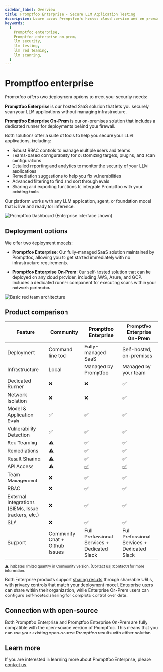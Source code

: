 ```yaml
---
sidebar_label: Overview
title: Promptfoo Enterprise - Secure LLM Application Testing
description: Learn about Promptfoo's hosted cloud service and on-premises solutions for LLM security testing
keywords:
  [
    Promptfoo enterprise,
    Promptfoo enterprise on-prem,
    llm security,
    llm testing,
    llm red teaming,
    llm scanning,
  ]
---
```


# Promptfoo enterprise

Promptfoo offers two deployment options to meet your security needs:

**Promptfoo Enterprise** is our hosted SaaS solution that lets you securely scan your LLM applications without managing infrastructure.

**Promptfoo Enterprise On-Prem** is our on-premises solution that includes a dedicated runner for deployments behind your firewall.

Both solutions offer a suite of tools to help you secure your LLM applications, including:

- Robust RBAC controls to manage multiple users and teams
- Teams-based configurability for customizing targets, plugins, and scan configurations
- Detailed reporting and analytics to monitor the security of your LLM applications
- Remediation suggestions to help you fix vulnerabilities
- Advanced filtering to find and sort through evals
- Sharing and exporting functions to integrate Promptfoo with your existing tools

Our platform works with any LLM application, agent, or foundation model that is live and ready for inference.

![Promptfoo Dashboard (Enterprise interface shown)](/img/enterprise-docs/promptfoo-dashboard.png)

## Deployment options

We offer two deployment models:

- **Promptfoo Enterprise**: Our fully-managed SaaS solution maintained by Promptfoo, allowing you to get started immediately with no infrastructure requirements.

- **Promptfoo Enterprise On-Prem**: Our self-hosted solution that can be deployed on any cloud provider, including AWS, Azure, and GCP. Includes a dedicated runner component for executing scans within your network perimeter.

![Basic red team architecture](/img/docs/red-team-basic-architecture.png)

## Product comparison

| Feature                                             | Community                       | Promptfoo Enterprise                         | Promptfoo Enterprise On-Prem                 |
| --------------------------------------------------- | ------------------------------- | -------------------------------------------- | -------------------------------------------- |
| Deployment                                          | Command line tool               | Fully-managed SaaS                           | Self-hosted, on-premises                     |
| Infrastructure                                      | Local                           | Managed by Promptfoo                         | Managed by your team                         |
| Dedicated Runner                                    | ❌                              | ❌                                           | ✅                                           |
| Network Isolation                                   | ❌                              | ❌                                           | ✅                                           |
| Model & Application Evals                           | ✅                              | ✅                                           | ✅                                           |
| Vulnerability Detection                             | ✅                              | ✅                                           | ✅                                           |
| Red Teaming                                         | <span title="Limited">⚠️</span> | ✅                                           | ✅                                           |
| Remediations                                        | <span title="Limited">⚠️</span> | ✅                                           | ✅                                           |
| Result Sharing                                      | <span title="Limited">⚠️</span> | ✅                                           | ✅                                           |
| API Access                                          | <span title="Limited">⚠️</span> | [✅](/docs/api-reference)                    | [✅](/docs/api-reference)                    |
| Team Management                                     | ❌                              | ✅                                           | ✅                                           |
| RBAC                                                | ❌                              | ✅                                           | ✅                                           |
| External Integrations (SIEMs, Issue trackers, etc.) | ❌                              | ✅                                           | ✅                                           |
| SLA                                                 | ❌                              | ✅                                           | ✅                                           |
| Support                                             | Community Chat + Github Issues  | Full Professional Services + Dedicated Slack | Full Professional Services + Dedicated Slack |

<p>
<small>⚠️ indicates limited quantity in Community version. [Contact us](/contact/) for more information.</small>
</p>

Both Enterprise products support [sharing results](/docs/usage/sharing) through shareable URLs, with privacy controls that match your deployment model. Enterprise users can share within their organization, while Enterprise On-Prem users can configure self-hosted sharing for complete control over data.

## Connection with open-source

Both Promptfoo Enterprise and Promptfoo Enterprise On-Prem are fully compatible with the open-source version of Promptfoo. This means that you can use your existing open-source Promptfoo results with either solution.

## Learn more

If you are interested in learning more about Promptfoo Enterprise, please [contact us](/contact/).
